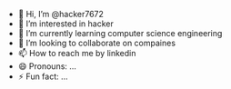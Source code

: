- 👋 Hi, I’m @hacker7672
- 👀 I’m interested in hacker
- 🌱 I’m currently learning computer science engineering 
- 💞️ I’m looking to collaborate on compaines
- 📫 How to reach me by linkedin
- 😄 Pronouns: ...
- ⚡ Fun fact: ...

<!---
hacker7672/hacker7672 is a ✨ special ✨ repository because its `README.md` (this file) appears on your GitHub profile.
You can click the Preview link to take a look at your changes.
--->
